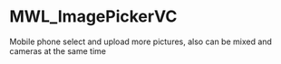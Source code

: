 # MWL_ImagePickerVC
Mobile phone select and upload more pictures, also can be mixed and cameras at the same time
